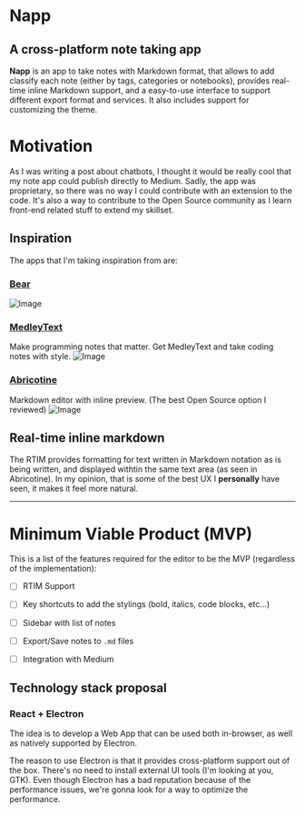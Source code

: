 # Napp
## A cross-platform note taking app


**Napp** is an app to take notes with Markdown format, that allows to add classify each note (either by tags, categories or notebooks), provides real-time inline Markdown support, and a easy-to-use interface to support different export format and services. It also includes support for customizing the theme.


# Motivation
As I was writing a post about chatbots, I thought it would be really cool that my note app could publish directly to Medium. Sadly, the app was proprietary, so there was no way I could contribute with an extension to the code. It's also a way to contribute to the Open Source community as I learn front-end related stuff to extend my skillset.


## Inspiration
The apps that I'm taking inspiration from are:


### [Bear](http://bear-writer.com)
![Image](http://www.bear-writer.com/static/images/header-mac-screenshot@2x.png)
### [MedleyText](https://medleytext.net)
Make programming notes that matter. Get MedleyText and take coding notes with style. 
![Image](https://medleytext.net/images/feature-1.png)
### [Abricotine](http://abricotine.brrd.fr)
Markdown editor with inline preview. (The best Open Source option I reviewed)
![Image](http://abricotine.brrd.fr/img/window-preview.png)
## Real-time inline markdown
The RTIM provides formatting for text written in Markdown notation as is being written, and displayed withtin the same text area (as seen in Abricotine). In my opinion, that is some of the best UX I **personally** have seen, it makes it feel more natural.


-------------
# Minimum Viable Product (MVP)
This is a list of the features required for the editor to be the MVP (regardless of the implementation):
- [ ] RTIM Support
- [ ] Key shortcuts to add the stylings (bold, italics, code blocks, etc…)
- [ ] Sidebar with list of notes
- [ ] Export/Save notes to `.md` files
- [ ] Integration with Medium


## Technology stack proposal
### React + Electron
The idea is to develop a Web App that can be used both in-browser, as well as natively supported by Electron.


The reason to use Electron is that it provides cross-platform support out of the box. There's no need to install external UI tools (I'm looking at you, GTK). Even though Electron has a bad reputation because of the performance issues, we're gonna look for a way to optimize the performance.


